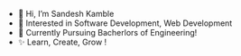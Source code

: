 - 👋 Hi, I’m Sandesh Kamble
- 👀 Interested in Software Development, Web Development
- 🌱 Currently Pursuing Bacherlors of Engineering!
- ✨ Learn, Create, Grow !



<!---
SandeshKamble45/SandeshKamble45 is a ✨ special ✨ repository because its `README.md` (this file) appears on your GitHub profile.
You can click the Preview link to take a look at your changes.
--->
